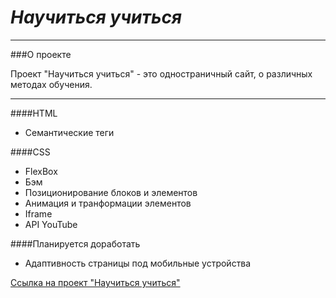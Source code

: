 # *Научиться учиться*
---

###О проекте

Проект "Научиться учиться" - это одностраничный сайт, о различных методах обучения.
___


####HTML

* Семантические теги

####CSS

* FlexBox
* Бэм
* Позиционирование блоков и элементов
* Анимация и транформации элементов
* Iframe
* API YouTube

####Планируется доработать

* Адаптивность страницы под мобильные устройства



[Ссылка на проект "Научиться учиться"](https://bambyary.github.io/how-to-learn/)



